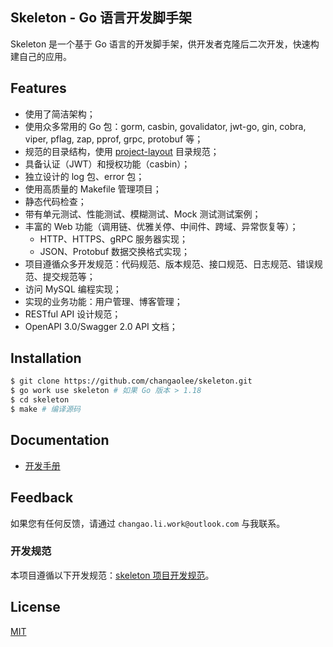 ## Skeleton - Go 语言开发脚手架

Skeleton 是一个基于 Go 语言的开发脚手架，供开发者克隆后二次开发，快速构建自己的应用。

## Features

- 使用了简洁架构；
- 使用众多常用的 Go 包：gorm, casbin, govalidator, jwt-go, gin, cobra, viper, pflag, zap, pprof, grpc, protobuf 等；
- 规范的目录结构，使用 [project-layout](https://github.com/golang-standards/project-layout) 目录规范；
- 具备认证（JWT）和授权功能（casbin）；
- 独立设计的 log 包、error 包；
- 使用高质量的 Makefile 管理项目；
- 静态代码检查；
- 带有单元测试、性能测试、模糊测试、Mock 测试测试案例；
- 丰富的 Web 功能（调用链、优雅关停、中间件、跨域、异常恢复等）；
    - HTTP、HTTPS、gRPC 服务器实现；
    - JSON、Protobuf 数据交换格式实现；
- 项目遵循众多开发规范：代码规范、版本规范、接口规范、日志规范、错误规范、提交规范等；
- 访问 MySQL 编程实现；
- 实现的业务功能：用户管理、博客管理；
- RESTful API 设计规范；
- OpenAPI 3.0/Swagger 2.0 API 文档；

## Installation

```bash
$ git clone https://github.com/changaolee/skeleton.git
$ go work use skeleton # 如果 Go 版本 > 1.18
$ cd skeleton
$ make # 编译源码
```

## Documentation

- [开发手册](./docs/devel/zh-CN/README.md)

## Feedback

如果您有任何反馈，请通过 `changao.li.work@outlook.com` 与我联系。

### 开发规范

本项目遵循以下开发规范：[skeleton 项目开发规范](./docs/devel/zh-CN/conversions/README.md)。

## License

[MIT](./LICENSE)
